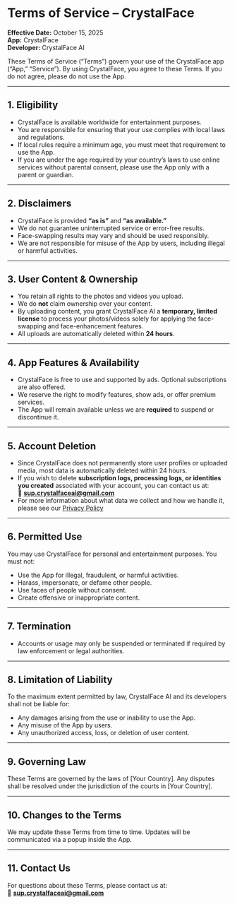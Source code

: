 # Terms of Service – CrystalFace
**Effective Date:** October 15, 2025  
**App:** CrystalFace  
**Developer:** CrystalFace AI

These Terms of Service (“Terms”) govern your use of the CrystalFace app (“App,” “Service”). By using CrystalFace, you agree to these Terms. If you do not agree, please do not use the App.

---

## 1. Eligibility

- CrystalFace is available worldwide for entertainment purposes.  
- You are responsible for ensuring that your use complies with local laws and regulations.  
- If local rules require a minimum age, you must meet that requirement to use the App.  
- If you are under the age required by your country’s laws to use online services without parental consent, please use the App only with a parent or guardian.

---

## 2. Disclaimers

- CrystalFace is provided **“as is”** and **“as available.”**  
- We do not guarantee uninterrupted service or error-free results.  
- Face-swapping results may vary and should be used responsibly.  
- We are not responsible for misuse of the App by users, including illegal or harmful activities.  

---

## 3. User Content & Ownership

- You retain all rights to the photos and videos you upload.  
- We do **not** claim ownership over your content.  
- By uploading content, you grant CrystalFace AI a **temporary, limited license** to process your photos/videos solely for applying the face-swapping and face-enhancement features.  
- All uploads are automatically deleted within **24 hours**.  

---

## 4. App Features & Availability

- CrystalFace is free to use and supported by ads. Optional subscriptions are also offered.  
- We reserve the right to modify features, show ads, or offer premium services.  
- The App will remain available unless we are **required** to suspend or discontinue it.  

---

## 5. Account Deletion

- Since CrystalFace does not permanently store user profiles or uploaded media, most data is automatically deleted within 24 hours.  
- If you wish to delete **subscription logs, processing logs, or identities you created** associated with your account, you can contact us at:  
  📧 **sup.crystalfaceai@gmail.com**  
- For more information about what data we collect and how we handle it, please see our [Privacy Policy](privacy_policy.md)  

---

## 6. Permitted Use

You may use CrystalFace for personal and entertainment purposes. You must not:
- Use the App for illegal, fraudulent, or harmful activities.  
- Harass, impersonate, or defame other people.
- Use faces of people without consent.
- Create offensive or inappropriate content.

---

## 7. Termination

- Accounts or usage may only be suspended or terminated if required by law enforcement or legal authorities.

---

## 8. Limitation of Liability

To the maximum extent permitted by law, CrystalFace AI and its developers shall not be liable for:

- Any damages arising from the use or inability to use the App.  
- Any misuse of the App by users.  
- Any unauthorized access, loss, or deletion of user content.

---

## 9. Governing Law

These Terms are governed by the laws of [Your Country]. Any disputes shall be resolved under the jurisdiction of the courts in [Your Country].

---

## 10. Changes to the Terms

We may update these Terms from time to time. Updates will be communicated via a popup inside the App.

---

## 11. Contact Us

For questions about these Terms, please contact us at:  
📧 **sup.crystalfaceai@gmail.com**
